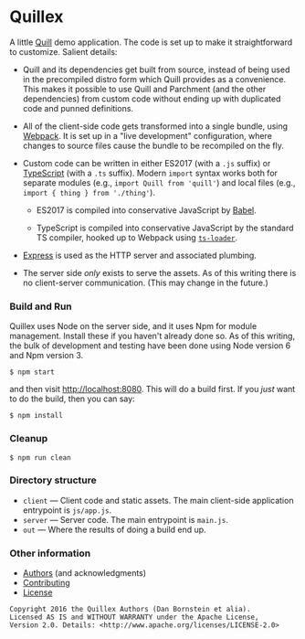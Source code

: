 Quillex
=======

A little [Quill](https://quilljs.com/) demo application. The code is set up to
make it straightforward to customize. Salient details:

* Quill and its dependencies get built from source, instead of being used in
  the precompiled distro form which Quill provides as a convenience. This makes
  it possible to use Quill and Parchment (and the other dependencies) from
  custom code without ending up with duplicated code and punned definitions.

* All of the client-side code gets transformed into a single bundle, using
  [Webpack](https://webpack.github.io/). It is set up in a "live development"
  configuration, where changes to source files cause the bundle to be recompiled
  on the fly.

* Custom code can be written in either ES2017 (with a `.js` suffix) or
  [TypeScript](https://www.typescriptlang.org/) (with a `.ts` suffix). Modern
  `import` syntax works both for separate modules (e.g.,
  `import Quill from 'quill'`) and local files (e.g.,
  `import { thing } from './thing'`).

  * ES2017 is compiled into conservative JavaScript by
    [Babel](https://babeljs.io/).

  * TypeScript is compiled into conservative JavaScript by the standard
    TS compiler, hooked up to Webpack using
    [`ts-loader`](https://www.npmjs.com/package/ts-loader).

* [Express](https://expressjs.com/) is used as the HTTP server and associated
  plumbing.

* The server side _only_ exists to serve the assets. As of this writing there is
  no client-server communication. (This may change in the future.)

### Build and Run

Quillex uses Node on the server side, and it uses Npm for module management.
Install these if you haven't already done so. As of this writing, the bulk of
development and testing have been done using Node version 6 and Npm version
3.

```
$ npm start
```

and then visit <http://localhost:8080>. This will do a build first. If you
_just_ want to do the build, then you can say:

```
$ npm install
```

### Cleanup

```
$ npm run clean
```

### Directory structure

* `client` &mdash; Client code and static assets. The main client-side
  application entrypoint is `js/app.js`.
* `server` &mdash; Server code. The main entrypoint is `main.js`.
* `out` &mdash; Where the results of doing a build end up.

### Other information

* [Authors](AUTHORS.md) (and acknowledgments)
* [Contributing](CONTRIBUTING.md)
* [License](LICENSE.md)

```
Copyright 2016 the Quillex Authors (Dan Bornstein et alia).
Licensed AS IS and WITHOUT WARRANTY under the Apache License,
Version 2.0. Details: <http://www.apache.org/licenses/LICENSE-2.0>
```

